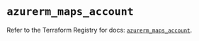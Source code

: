 # `azurerm_maps_account`

Refer to the Terraform Registry for docs: [`azurerm_maps_account`](https://registry.terraform.io/providers/hashicorp/azurerm/3.89.0/docs/resources/maps_account).
